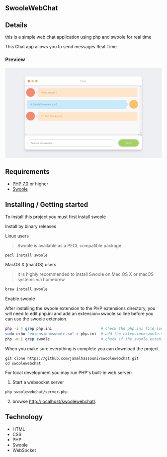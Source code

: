 ## SwooleWebChat

## Details

this is a simple web chat application using php and swoole for real time

This Chat app allows you to send messages Real Time

### Preview

![Preview image](screenshots/preview.png)

## Requirements

- [PHP 7.0](http://php.net) or higher
- [Swoole](https://www.swoole.co.uk)

## Installing / Getting started

To install this project you must first install swoole

Install by binary releases

Linux users

> Swoole is available as a PECL compatible package

```bash
pecl install swoole
```

MacOS X (macOS) users

> It is highly recommended to install Swoole on Mac OS X or macOS systems via homebrew

```bash
brew install swoole
```

Enable swoole

After installing the swoole extension to the PHP extensions directory, you will need to edit php.ini and add an extension=swoole.so line before you can use the swoole extension.

```bash
php -i | grep php.ini                      # check the php.ini file location
sudo echo "extension=swoole.so" > php.ini  # add the extension=swoole.so to the end of php.ini
php -m | grep swoole                       # check if the swoole extension has been enabled
```

When you make sure everything is complete you can download the project.

```shell
git clone https://github.com/jamalhassouni/swoolewebchat.git
cd swoolewebchat
```

For local development you may run PHP's built-in web server:

1.  Start a websocket server

```bash
php swoolewebchat/server.php
```

2.  browse [http://localhost/swoolewebchat/](http://localhost/swoolewebchat/).

## Technology

- HTML
- CSS
- PHP
- Swoole
- WebSocket
